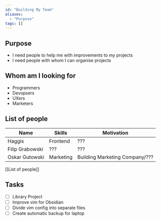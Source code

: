 ```yaml
---
id: "Building My Team"
aliases:
  - "Purpose"
tags: []
---
```


## Purpose

- I need people to help me with improvements to my projects
- I need people with whom I can organise projects

## Whom am I looking for

- Programmers
- Devopsers
- UXers
- Marketers

## List of people

| Name            | Skills    | Motivation                     |
|-----------------|-----------|--------------------------------|
| Haggis          | Frontend  | ???                            |
| Filip Grabowski | ???       | ???                            |
| Oskar Gutowski  | Marketing | Building Marketing Company/??? |

[[List of people]]

## Tasks

- [ ] Library Project
- [ ] Improve vim for Obsidian
- [ ] Divide vim config into separate files
- [ ] Create automatic backup for laptop
